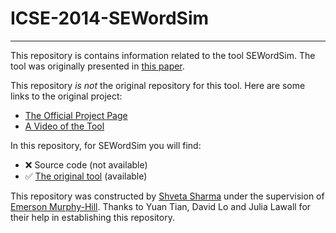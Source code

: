 # ICSE-2014-SEWordSim


***

This repository is contains information related to the tool SEWordSim. The tool was originally presented in [this paper](http://dl.acm.org/citation.cfm?doid=2591062.2591071).

This repository _is not_ the original repository for this tool. Here are some links to the original project:
* [The Official Project Page](http://goo.gl/BVEAs8)
* [A Video of the Tool](http://goo.gl/dyNwyb)

In this repository, for SEWordSim you will find:
* :x: Source code (not available)
* :white_check_mark: [The original tool](https://github.com/SoftwareEngineeringToolDemos/ICSE-2014-SEWordSim/blob/master/bin/SEWordSim.jar) (available)

This repository was constructed by [Shveta Sharma](https://github.com/shveta08) under the supervision of [Emerson Murphy-Hill](https://github.com/CaptainEmerson). Thanks to Yuan Tian, David Lo and Julia Lawall for their help in establishing this repository. 
